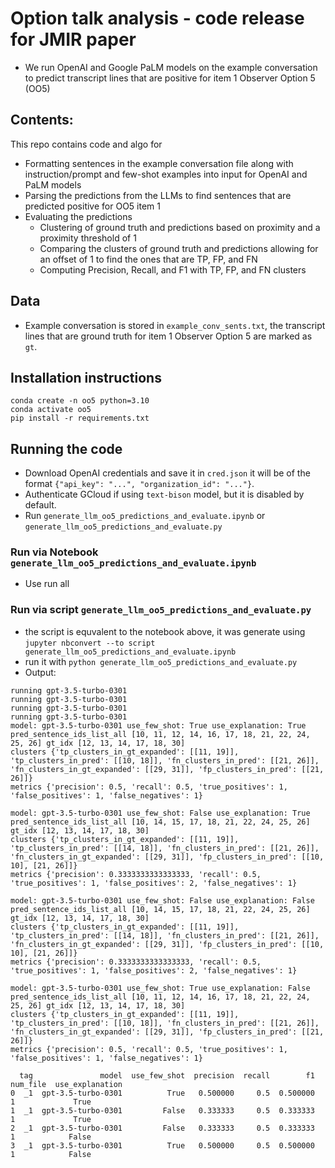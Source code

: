 # Option talk analysis - code release for JMIR paper
- We run OpenAI and Google PaLM models on the example conversation to predict transcript lines that are positive for item 1 Observer Option 5 (OO5)

## Contents:
This repo contains code and algo for
- Formatting sentences in the example conversation file along with instruction/prompt and few-shot examples into input for OpenAI and PaLM models
- Parsing the predictions from the LLMs to find sentences that are predicted positive for OO5 item 1
- Evaluating the predictions
    - Clustering of ground truth and predictions based on proximity and a proximity threshold of 1
    - Comparing the clusters of ground truth and predictions allowing for an offset of 1 to find the ones that are TP, FP, and FN
    - Computing Precision, Recall, and F1 with TP, FP, and FN clusters

## Data
- Example conversation is stored in `example_conv_sents.txt`, the transcript lines that are ground truth for item 1 Observer Option 5 are marked as `gt`.

## Installation instructions
```
conda create -n oo5 python=3.10
conda activate oo5
pip install -r requirements.txt
```

## Running the code
- Download OpenAI credentials and save it in `cred.json` it will be of the format `{"api_key": "...", "organization_id": "..."}`.
- Authenticate GCloud if using `text-bison` model, but it is disabled by default.
- Run `generate_llm_oo5_predictions_and_evaluate.ipynb` or `generate_llm_oo5_predictions_and_evaluate.py`

### Run via Notebook `generate_llm_oo5_predictions_and_evaluate.ipynb` 
- Use run all

### Run via script `generate_llm_oo5_predictions_and_evaluate.py`
- the script is equvalent to the notebook above, it was generate using `jupyter nbconvert --to script generate_llm_oo5_predictions_and_evaluate.ipynb`
- run it with `python generate_llm_oo5_predictions_and_evaluate.py`
- Output:
```
running gpt-3.5-turbo-0301
running gpt-3.5-turbo-0301
running gpt-3.5-turbo-0301
running gpt-3.5-turbo-0301
model: gpt-3.5-turbo-0301 use_few_shot: True use_explanation: True
pred_sentence_ids_list_all [10, 11, 12, 14, 16, 17, 18, 21, 22, 24, 25, 26] gt_idx [12, 13, 14, 17, 18, 30]
clusters {'tp_clusters_in_gt_expanded': [[11, 19]], 'tp_clusters_in_pred': [[10, 18]], 'fn_clusters_in_pred': [[21, 26]], 'fn_clusters_in_gt_expanded': [[29, 31]], 'fp_clusters_in_pred': [[21, 26]]}
metrics {'precision': 0.5, 'recall': 0.5, 'true_positives': 1, 'false_positives': 1, 'false_negatives': 1}

model: gpt-3.5-turbo-0301 use_few_shot: False use_explanation: True
pred_sentence_ids_list_all [10, 14, 15, 17, 18, 21, 22, 24, 25, 26] gt_idx [12, 13, 14, 17, 18, 30]
clusters {'tp_clusters_in_gt_expanded': [[11, 19]], 'tp_clusters_in_pred': [[14, 18]], 'fn_clusters_in_pred': [[21, 26]], 'fn_clusters_in_gt_expanded': [[29, 31]], 'fp_clusters_in_pred': [[10, 10], [21, 26]]}
metrics {'precision': 0.3333333333333333, 'recall': 0.5, 'true_positives': 1, 'false_positives': 2, 'false_negatives': 1}

model: gpt-3.5-turbo-0301 use_few_shot: False use_explanation: False
pred_sentence_ids_list_all [10, 14, 15, 17, 18, 21, 22, 24, 25, 26] gt_idx [12, 13, 14, 17, 18, 30]
clusters {'tp_clusters_in_gt_expanded': [[11, 19]], 'tp_clusters_in_pred': [[14, 18]], 'fn_clusters_in_pred': [[21, 26]], 'fn_clusters_in_gt_expanded': [[29, 31]], 'fp_clusters_in_pred': [[10, 10], [21, 26]]}
metrics {'precision': 0.3333333333333333, 'recall': 0.5, 'true_positives': 1, 'false_positives': 2, 'false_negatives': 1}

model: gpt-3.5-turbo-0301 use_few_shot: True use_explanation: False
pred_sentence_ids_list_all [10, 11, 12, 14, 16, 17, 18, 21, 22, 24, 25, 26] gt_idx [12, 13, 14, 17, 18, 30]
clusters {'tp_clusters_in_gt_expanded': [[11, 19]], 'tp_clusters_in_pred': [[10, 18]], 'fn_clusters_in_pred': [[21, 26]], 'fn_clusters_in_gt_expanded': [[29, 31]], 'fp_clusters_in_pred': [[21, 26]]}
metrics {'precision': 0.5, 'recall': 0.5, 'true_positives': 1, 'false_positives': 1, 'false_negatives': 1}

  tag               model  use_few_shot  precision  recall        f1  num_file  use_explanation
0  _1  gpt-3.5-turbo-0301          True   0.500000     0.5  0.500000         1             True
1  _1  gpt-3.5-turbo-0301         False   0.333333     0.5  0.333333         1             True
2  _1  gpt-3.5-turbo-0301         False   0.333333     0.5  0.333333         1            False
3  _1  gpt-3.5-turbo-0301          True   0.500000     0.5  0.500000         1            False
```